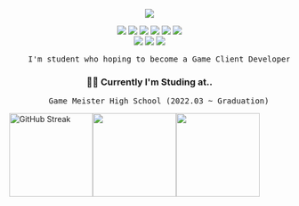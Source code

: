 <div align="center">

<a href="https://github.com/ehdbs28"><img src="https://hits.seeyoufarm.com/api/count/incr/badge.svg?url=https%3A%2F%2Fgithub.com%2Fehdbs28&count_bg=%23000000&title_bg=%23000000&icon=github.svg&icon_color=%23E7E7E7&title=GitHub&edge_flat=false)"/></a>

<img src="https://img.shields.io/badge/C++-00599C?style=badge&logo=cplusplus&logoColor=white"/> <img src="https://img.shields.io/badge/C Sharp-239120?style=badge&logo=csharp&logoColor=white"/>  <img src="https://img.shields.io/badge/TypeScript-3178C6?style=badge&logo=typescript&logoColor=white"/> <img src="https://img.shields.io/badge/UNITY-111111?style=badge&logo=Unity&logoColor=white"/> <img src="https://img.shields.io/badge/UE5-111111?style=badge&logo=unrealengine&logoColor=white"/> <img src="https://img.shields.io/badge/GIT-F05032?style=badge&logo=git&logoColor=white"/><br><a href="https://www.youtube.com/channel/UCTJ55O2NQrO8RFE7ThoKDqA"><img src="https://img.shields.io/badge/Youtube-FF0000?style=badge&logo=youtube&logoColor=white"/></a> <a href="https://velog.io/@ehdbs28/series"><img src="https://img.shields.io/badge/ehdbs28.log-3DDC84?style=badge&logo=Velog&logoColor=white"/></a> <a href="https://ehdbs28.itch.io/"><img src="https://img.shields.io/badge/itch.io-FA5C5C?style=badge&logo=itch.io&logoColor=white"/></a>

<pre>
    I'm student who hoping to become a Game Client Developer / Game Engine Developer
</pre>

### 👨‍💻 Currently I'm Studing at..

<pre>
    Game Meister High School (2022.03 ~ Graduation)
</pre>

</div>

<a href="https://git.io/streak-stats"><img height="150" src="https://streak-stats.demolab.com?user=ehdbs28&theme=dark&card_width=380&hide_longest_streak=true" alt="GitHub Streak" /></a></a><a href="https://velog.io/@ehdbs28"><img height="150" src="https://velog-readme-stats.vercel.app/api/list?name=ehdbs28"/></a><a href="https://solved.ac/profile/ehdbs41325"><img height="150" src="http://mazassumnida.wtf/api/v2/generate_badge?boj=ehdbs41325&theme=dark"/></a>

